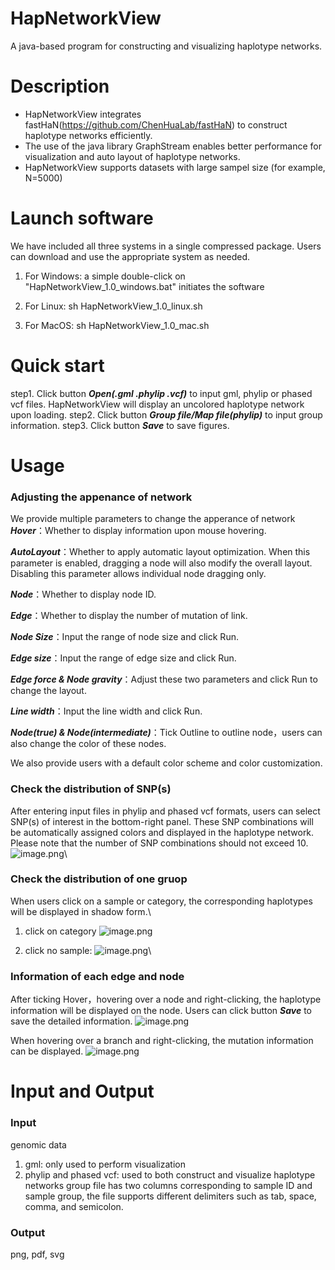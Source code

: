 # HapNetworkView

A java-based program for constructing and visualizing haplotype networks.

# Description

  - HapNetworkView integrates fastHaN(<https://github.com/ChenHuaLab/fastHaN>) to construct haplotype networks efficiently.
  - The use of the java library GraphStream enables better performance for visualization and auto layout of haplotype networks.
  - HapNetworkView supports datasets with large sampel size (for example, N=5000)

# Launch software

  We have included all three systems in a single compressed package. Users can download and use the appropriate system as needed.

  1. For Windows: a simple double-click on "HapNetworkView_1.0_windows.bat" initiates the software

  2. For Linux: sh HapNetworkView_1.0_linux.sh

  3. For MacOS: sh HapNetworkView_1.0_mac.sh

# Quick start

  step1. Click button ***Open(.gml .phylip .vcf)*** to input gml, phylip or phased vcf files. HapNetworkView will display an uncolored haplotype network upon loading. 
  step2. Click button ***Group file/Map file(phylip)*** to input group information. 
  step3. Click button ***Save*** to save figures.

# Usage

### Adjusting the appenance of network

  We provide multiple parameters to change the apperance of network
  ***Hover***：Whether to display information upon mouse hovering.
  
  ***AutoLayout***：Whether to apply automatic layout optimization. When this parameter is enabled, dragging a node will also modify the overall layout. Disabling this parameter allows individual node dragging only. 
  
  ***Node***：Whether to display node ID. 
  
  ***Edge***：Whether to display the number of mutation of link. 
  
  ***Node Size***：Input the range of node size and click Run. 
  
  ***Edge size***：Input the range of edge size and click Run. 
  
  ***Edge force & Node gravity***：Adjust these two parameters and click Run to change the layout. 
  
  ***Line width***：Input the line width and click Run. 
  
  ***Node(true) & Node(intermediate)***：Tick Outline to outline node，users can also change the color of these nodes.

  We also provide users with a default color scheme and color customization.

### Check the distribution of SNP(s)

  After entering input files in phylip and phased vcf formats, users can select SNP(s) of interest in the bottom-right panel. These SNP combinations will be automatically assigned colors and displayed in the haplotype network. Please note that the number of SNP combinations should not exceed 10. ![image.png](https://cdn.nlark.com/yuque/0/2023/png/38378023/1691818457690-c05bd935-cd64-47b5-bab8-93fa6b08f71c.png#averageHue=%2523faf9f9&clientId=u7446bd05-af3f-4&from=paste&height=313&id=udccaf776&originHeight=1125&originWidth=1789&originalType=binary&ratio=1.5&rotation=0&showTitle=false&size=296041&status=done&style=none&taskId=u9c8ff786-141d-4ddf-b5cf-a0e5f8e5296&title=&width=497.3333435058594)\

### Check the distribution of one gruop

  When users click on a sample or category, the corresponding haplotypes will be displayed in shadow form.\
  1. click on category ![image.png](https://cdn.nlark.com/yuque/0/2023/png/38378023/1691818514217-55f37183-91b4-4b27-987d-b2ddb0cdc2d2.png#averageHue=%2523f9f8f7&clientId=u7446bd05-af3f-4&from=paste&height=245&id=ud7641975&originHeight=848&originWidth=1730&originalType=binary&ratio=1.5&rotation=0&showTitle=false&size=250278&status=done&style=none&taskId=uc0320fc8-62d3-4d0f-af6b-546c44aced4&title=&width=500.3333740234375) 
  
  2. click no sample: ![image.png](https://cdn.nlark.com/yuque/0/2023/png/38378023/1691818564768-76b7f806-dd71-4bea-aab2-0f13063eca0f.png#averageHue=%2523faf9f9&clientId=u7446bd05-af3f-4&from=paste&height=265&id=u9a2921bc&originHeight=906&originWidth=1705&originalType=binary&ratio=1.5&rotation=0&showTitle=false&size=235821&status=done&style=none&taskId=u60afd7b6-4a26-467f-8d4c-346239b0105&title=&width=498.3333740234375)\

### Information of each edge and node

  After ticking Hover，hovering over a node and right-clicking, the haplotype information will be displayed on the node. Users can click button ***Save*** to save the detailed information.
  ![image.png](https://cdn.nlark.com/yuque/0/2023/png/38378023/1691820046718-e92821d1-880b-4a48-a8bd-4912bd05fe73.png#averageHue=%2523faf9f9&clientId=u7446bd05-af3f-4&from=paste&height=316&id=u19732214&originHeight=1347&originWidth=2140&originalType=binary&ratio=1.5&rotation=0&showTitle=false&size=286284&status=done&style=none&taskId=u6c8de85a-3526-48f9-8dc4-65033180868&title=&width=502.3333740234375)

  When hovering over a branch and right-clicking, the mutation information can be displayed. 
  ![image.png](https://cdn.nlark.com/yuque/0/2023/png/38378023/1691820261384-f1510755-5172-4eed-b356-6692092613f7.png#averageHue=%2523fafafa&clientId=u7446bd05-af3f-4&from=paste&height=314&id=u04f2f08f&originHeight=1341&originWidth=2137&originalType=binary&ratio=1.5&rotation=0&showTitle=false&size=252643&status=done&style=none&taskId=u3a3bbbc3-3908-4d95-ae02-c5a53c5cabb&title=&width=500.3333740234375)

# Input and Output

### Input

  genomic data 
  1. gml: only used to perform visualization 
  2. phylip and phased vcf: used to both construct and visualize haplotype networks group file has two columns corresponding to sample ID and sample group, the file supports different delimiters such as tab, space, comma, and semicolon.

### Output

  png, pdf, svg
